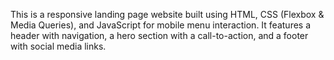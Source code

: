 This is a responsive landing page website built using HTML, CSS (Flexbox & Media Queries), and JavaScript for mobile menu interaction. It features a header with navigation, a hero section with a call-to-action, and a footer with social media links.